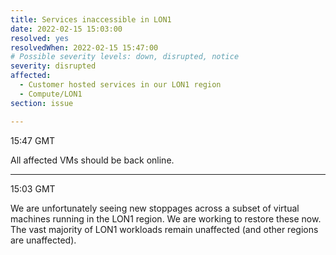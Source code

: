 ```yaml
---
title: Services inaccessible in LON1
date: 2022-02-15 15:03:00 
resolved: yes
resolvedWhen: 2022-02-15 15:47:00 
# Possible severity levels: down, disrupted, notice
severity: disrupted
affected:
  - Customer hosted services in our LON1 region
  - Compute/LON1
section: issue

---
```


15:47 GMT

All affected VMs should be back online.

---

15:03 GMT

We are unfortunately seeing new stoppages across a subset of virtual machines running in the LON1 region. We are working to restore these now. The vast majority of LON1 workloads remain unaffected (and other regions are unaffected).

